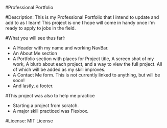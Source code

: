 #Professional Portfolio

#Description:
 This is my Professional Portfolio that I intend to update and add to as I learn! This project is one I hope will come in handy once i'm ready to apply to jobs in the field. 

#What you will see thus far!:
- A Header with my name and working NavBar.
- An About Me section
- A Portfolio section with places for Project title, A screen shot of my work, A blurb about each project, and a way to view the full project. All of which will be added as my skill improves.
- A Contact Me form. This is not currently linked to anything, but will be soon!
- And lastly, a footer.

#This project was also to help me practice 
- Starting a project from scratch.
- A major skill practiced was Flexbox.

#License:
 MIT License
